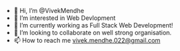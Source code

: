 - 👋 Hi, I’m @VivekMendhe 
- 👀 I’m interested in Web Devlopment
- 🌱 I’m currently working as Full Stack Web Development!
- 💞️ I’m looking to collaborate on well strong organisation.
- 📫 How to reach me vivek.mendhe.022@gmail.com

<!---
VivekMendhe/VivekMendhe is a ✨ special ✨ repository because its `README.md` (this file) appears on your GitHub profile.
You can click the Preview link to take a look at your changes.
--->

